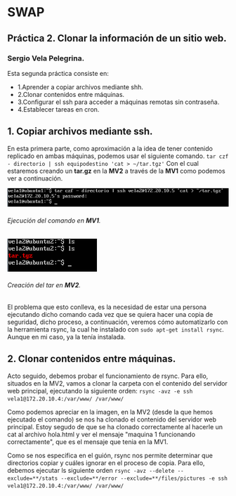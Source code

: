 # SWAP
## Práctica 2. Clonar la información de un sitio web.
### Sergio Vela Pelegrina.
Esta segunda práctica consiste en:
+ 1.Aprender a copiar archivos mediante shh. 
+ 2.Clonar contenidos entre máquinas.
+ 3.Configurar el ssh para acceder a máquinas remotas sin contraseña. 
+ 4.Establecer tareas en cron.

## 1. Copiar archivos mediante ssh.

En esta primera parte, como aproximación a la idea de tener contenido replicado en ambas máquinas, podemos usar el siguiente comando. `tar czf - directorio | ssh equipodestino 'cat > ~/tar.tgz'`
Con el cual estaremos creando un **tar.gz** en la **MV2** a través de la **MV1** como podemos ver a continuación.

![tar](https://github.com/sergiovp/SWAP/blob/master/Pr%C3%A1cticas/Pr%C3%A1ctica%202/tar.png)
###### Ejecución del comando en **MV1**.

![tar2](https://github.com/sergiovp/SWAP/blob/master/Pr%C3%A1cticas/Pr%C3%A1ctica%202/tar2.png)
###### Creación del tar en **MV2**.

El problema que esto conlleva, es la necesidad de estar una persona ejecutando dicho comando cada vez que se quiera hacer una copia de seguridad, dicho proceso, a continuación, veremos cómo automatizarlo con la herramienta rsync, la cual he instalado con `sudo apt-get install rsync`. Aunque en mi caso, ya la tenía instalada.

## 2. Clonar contenidos entre máquinas.

Acto seguido, debemos probar el funcionamiento de rsync. Para ello, situados en la MV2, vamos a clonar la carpeta con el contenido del servidor web principal, ejecutando la siguiente orden:
`rsync -avz -e ssh vela1@172.20.10.4:/var/www/ /var/www/`

Como podemos apreciar en la imagen, en la MV2 (desde la que hemos ejecutado el comando) se nos ha clonado el contenido del servidor web principal. Estoy segudo de que se ha clonado correctamente al hacerle un cat al archivo hola.html y ver el mensaje "maquina 1 funcionando correctamente", que es el mensaje que tenia en la MV1.

Como se nos especifica en el guión, rsync nos permite determinar que directorios copiar y cuáles ignorar en el proceso de copia.
Para ello, debemos ejecutar ls siguiente orden
`rsync -avz --delete --exclude=**/stats --exclude=**/error --exclude=**/files/pictures -e ssh vela1@172.20.10.4:/var/www/ /var/www/` 



